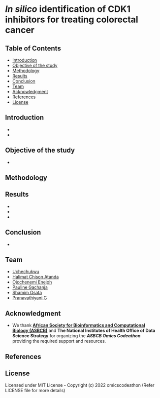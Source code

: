 # ***In silico*** identification of CDK1 inhibitors for treating colorectal cancer



## Table of Contents
- [Introduction](#Introduction)
- [Objective of the study](#Objective)
- [Methodology](#Methodology)
- [Results](#Results)
- [Conclusion](#Conclusion)
- [Team](#Team)
- [Acknowledgment](#Acknowledgment)
- [References](#References)
- [License](#License)


## Introduction

- 
- 

## Objective of the study
- 


## Methodology



## Results
-
-
-


## Conclusion
-

## Team 
- [Uchechukwu](https://github.com/uchechibuzo)
- [Halimat Chison Atanda](https://github.com/chisomgold)
- [Ojochenemi Enejoh](https://github.com/chennymee)
- [Pauline Gachanja](https://github.com/paulinegachanja)
- [Shamim Osata](https://github.com/osatashamim)
- [Pranavathiyani G](https://github.com/pranavathiyani)


## Acknowledgment
- We thank **[African Society for Bioinformatics and Computational Biology (ASBCB)](https://www.asbcb.org/)** and **The National Institutes of Health Office of Data Science Strategy** for organizing the ***ASBCB Omics Codeathon*** providing the required support and resources.


## References


## License

Licensed under MIT License - Copyright (c) 2022 omicscodeathon (Refer LICENSE file for more details)
